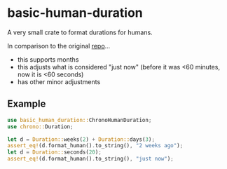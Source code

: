 # basic-human-duration

A very small crate to format durations for humans.

In comparison to the original [repo](https://github.com/derekdreery/chrono-human-duration)...
- this supports months
- this adjusts what is considered "just now" (before it was <60 minutes, now it is <60 seconds)
- has other minor adjustments

## Example

```rust
use basic_human_duration::ChronoHumanDuration;
use chrono::Duration;

let d = Duration::weeks(2) + Duration::days(3);
assert_eq!(d.format_human().to_string(), "2 weeks ago");
let d = Duration::seconds(20);
assert_eq!(d.format_human().to_string(), "just now");
```
